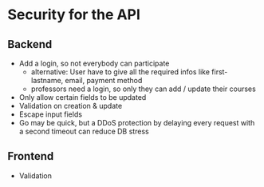 # Security for the API
## Backend
- Add a login, so not everybody can participate
    - alternative: User have to give all the required infos like first- lastname, email, payment method
    - professors need a login, so only they can add / update their courses
- Only allow certain fields to be updated
- Validation on creation & update
- Escape input fields
- Go may be quick, but a DDoS protection by delaying every request with a second timeout can reduce DB stress
## Frontend
- Validation
